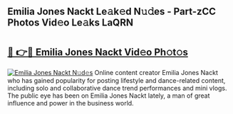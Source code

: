 ## Emilia Jones Nackt Le𝚊k𝚎d N𝚞𝚍es - Part-zCC Photos Vid𝚎o Le𝚊ks LaQRN

# <h2><a href="http://fbaskjz.evod.top/?m=Emilia+Jones+Nackt">🔗 👉🔴 Emilia Jones Nackt Vid𝚎o Ph𝚘t𝚘s</a></h2>

[![Emilia Jones Nackt N𝚞d𝚎s](https://i.imgur.com/8V9OHl7.gif)](http://fbaskjz.evod.top/?m=Emilia+Jones+Nackt)
Online content creator Emilia Jones Nackt who has gained popularity for posting lifestyle and dance-related content, including solo and collaborative dance trend performances and mini vlogs. The public eye has been on Emilia Jones Nackt lately, a man of great influence and power in the business world. 
